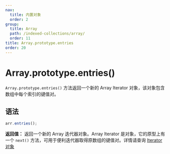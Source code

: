 ```yaml
---
nav:
  title: 内置对象
  order: 2
group:
  title: Array
  path: /indexed-collections/array/
  order: 11
title: Array.prototype.entries
order: 20
---
```


# Array.prototype.entries()

`Array.prototype.entries()` 方法返回一个新的 Array Iterator 对象，该对象包含数组中每个索引的键值对。

## 语法

```js
arr.entries();
```

**返回值：** 返回一个新的 Array 迭代器对象。Array Iterator 是对象，它的原型上有一个 `next()` 方法，可用于便利迭代器取得原数组的键值对。详情请查询 [Iterator 对象](../../../../control-abstraction-objects/iterator-objects/iterator)
